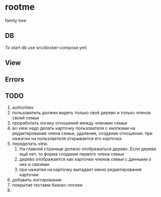 # rootme
family tree

## DB
To start db use src/docker-compose.yml

## View

## Errors

## TODO
1. authorities 
2. пользователь должен видеть только своё дерево и только членов своей семьи
3. проработать логику отношений между членами семьи
4. во view надо делать карточку пользователя с кнопками на редактирование члена семьи, удаление, создание отношения. при нажатии на пользователя открывается его карточка
5. переделать view. 
   1. На главной странице должно отображаться дерево. Если дерева ещё нет, то форма создания первого члена семьи
   2. дерево отображается как карточки членов семьи с данными о них и связями
   3. при нажатии на карточку выпадает меню редактирования карточки
6. добавить логгирование
7. покрытие тестами бизнес-логики
8. 